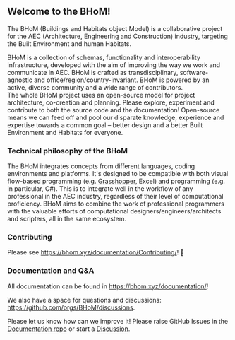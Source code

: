 ## Welcome to the BHoM!

The BHoM (Buildings and Habitats object Model) is a collaborative project for the AEC (Architecture, Engineering and Construction) industry, targeting the Built Environment and human Habitats.

BHoM is a collection of schemas, functionality and interoperability infrastructure, developed with the aim of improving the way we work and communicate in AEC. BHoM is crafted as transdisciplinary, software-agnostic and office/region/country-invariant. BHoM is powered by an active, diverse community and a wide range of contributors.  
The whole BHoM project uses an open-source model for project architecture, co-creation and planning. Please explore, experiment and contribute to both the source code and the documentation! Open-source  means we can feed off and pool our disparate knowledge, experience and expertise towards a common goal – better design and a better Built Environment and Habitats for everyone.

### Technical philosophy of the BHoM

The BHoM integrates concepts from different languages, coding environments and platforms. It's designed to be compatible with both visual flow-based programming (e.g. [Grasshopper](https://simplyrhino.co.uk/3d-modelling-software/grasshopper), Excel) and programming (e.g. in particular, C#). This is to integrate well in the workflow of any professional in the AEC industry, regardless of their level of computational proficiency. BHoM aims to combine the work of professional programmers with the valuable efforts of computational designers/engineers/architects and scripters, all in the same ecosystem.

### Contributing

Please see https://bhom.xyz/documentation/Contributing/! 🚀

### Documentation and Q&A

All documentation can be found in https://bhom.xyz/documentation/!

We also have a space for questions and discussions: https://github.com/orgs/BHoM/discussions.

Please let us know how can we improve it! Please raise GitHub Issues in the [Documentation repo](https://github.com/BHoM/documentation/issues) or start a [Discussion](https://github.com/orgs/BHoM/discussions).

